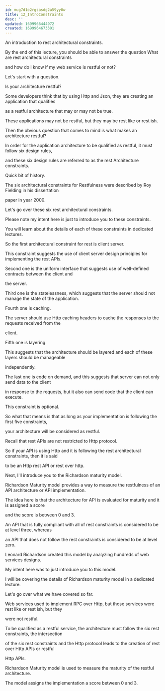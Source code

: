 ```yaml
---
id: mug7d1o2rgsasdg2a59yy0w
title: 12_IntroConstraints
desc: ''
updated: 1699966444972
created: 1699964673391
---
```

An introduction to rest architectural constraints.

By the end of this lecture, you should be able to answer the question What are rest architectural constraints

and how do I know if my web service is restful or not?

Let's start with a question.

Is your architecture restful?

Some developers think that by using Http and Json, they are creating an application that qualifies

as a restful architecture that may or may not be true.

These applications may not be restful, but they may be rest like or rest ish.

Then the obvious question that comes to mind is what makes an architecture restful?

In order for the application architecture to be qualified as restful, it must follow six design rules,

and these six design rules are referred to as the rest Architecture constraints.

Quick bit of history.

The six architectural constraints for Restfulness were described by Roy Fielding in his dissertation

paper in year 2000.

Let's go over these six rest architectural constraints.

Please note my intent here is just to introduce you to these constraints.

You will learn about the details of each of these constraints in dedicated lectures.

So the first architectural constraint for rest is client server.

This constraint suggests the use of client server design principles for implementing the rest APIs.

Second one is the uniform interface that suggests use of well-defined contracts between the client and

the server.

Third one is the statelessness, which suggests that the server should not manage the state of the application.

Fourth one is caching.

The server should use Http caching headers to cache the responses to the requests received from the

client.

Fifth one is layering.

This suggests that the architecture should be layered and each of these layers should be manageable

independently.

The last one is code on demand, and this suggests that server can not only send data to the client

in response to the requests, but it also can send code that the client can execute.

This constraint is optional.

So what that means is that as long as your implementation is following the first five constraints,

your architecture will be considered as restful.

Recall that rest APIs are not restricted to Http protocol.

So if your API is using Http and it is following the rest architectural constraints, then it is said

to be an Http rest API or rest over http.

Next, I'll introduce you to the Richardson maturity model.

Richardson Maturity model provides a way to measure the restfulness of an API architecture or API implementation.

The idea here is that the architecture for API is evaluated for maturity and it is assigned a score

and the score is between 0 and 3.

An API that is fully compliant with all of rest constraints is considered to be at level three, whereas

an API that does not follow the rest constraints is considered to be at level zero.

Leonard Richardson created this model by analyzing hundreds of web services designs.

My intent here was to just introduce you to this model.

I will be covering the details of Richardson maturity model in a dedicated lecture.

Let's go over what we have covered so far.

Web services used to implement RPC over Http, but those services were rest like or rest ish, but they

were not restful.

To be qualified as a restful service, the architecture must follow the six rest constraints, the intersection

of the six rest constraints and the Http protocol leads to the creation of rest over Http APIs or restful

Http APIs.

Richardson Maturity model is used to measure the maturity of the restful architecture.

The model assigns the implementation a score between 0 and 3.